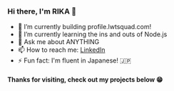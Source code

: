 ### Hi there, I'm RIKA 👋


- 🌱 I’m currently building profile.lwtsquad.com!
- 🔭 I’m currently learning the ins and outs of Node.js
- 💬 Ask me about ANYTHING
- 📫 How to reach me: [LinkedIn](https://www.linkedin.com/in/rika-ciminieri/)
- ⚡ Fun fact: I'm fluent in Japanese! 🇯🇵

#### Thanks for visiting, check out my projects below 😁

